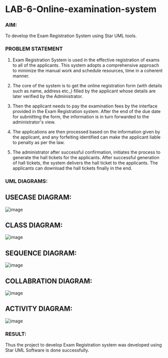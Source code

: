 # LAB-6-Online-examination-system

### AIM:

To develop the Exam Registration System using Star UML tools.

### PROBLEM STATEMENT

1. Exam Registration System is used in the effective registration of exams to all of the
applicants. This system adopts a comprehensive approach to minimize the manual work and
schedule resources, time in a coherent manner.
 
2. The core of the system is to get the online registration form (with details such as name,
address etc.,) filled by the applicant whose details are later verified by the Administrator.

3. Then the applicant needs to pay the examination fees by the interface provided in the
Exam Registration system. After the end of the due date for submitting the form, the
information is in turn forwarded to the administrator's view.

4. The applications are then processed based on the information given by the applicant,
and any forfeiting identified can make the applicant liable to penalty as per the law.

5. The administrator after successful confirmation, initiates the process to generate the
hall tickets for the applicants. After successful generation of hall tickets, the system delivers
the hall ticket to the applicants. The applicants can download the hall tickets finally in the end.

### UML DIAGRAMS:

## USECASE DIAGRAM:

![image](https://github.com/22008686/LAB-6-Online-examination-system/assets/118916413/3c694264-9089-4b78-8c41-96b7aa4cd6b6)

## CLASS DIAGRAM:

![image](https://github.com/22008686/LAB-6-Online-examination-system/assets/118916413/5e8e77bc-23c8-40fe-be0c-396b1274d8f9)

## SEQUENCE DIAGRAM:

![image](https://github.com/22008686/LAB-6-Online-examination-system/assets/118916413/ed2e9e5d-a042-4d3d-879f-d51f0bd9fb9a)

## COLLABRATION DIAGRAM:

![image](https://github.com/22008686/LAB-6-Online-examination-system/assets/118916413/2091ee09-df0b-418a-9b42-47c79bf6eb97)

## ACTIVITY DIAGRAM:

![image](https://github.com/22008686/LAB-6-Online-examination-system/assets/118916413/69ed3937-e646-4f75-8a51-9d8ce0febea1)

### RESULT:

Thus the project to develop Exam Registration system was developed using Star UML
Software is done successfully.
